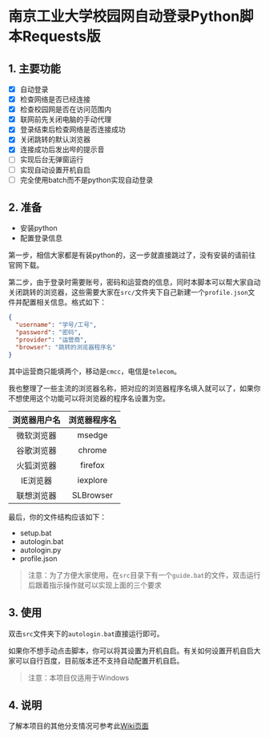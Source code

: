 # 南京工业大学校园网自动登录Python脚本Requests版

## 1. 主要功能

- [x] 自动登录
- [x] 检查网络是否已经连接
- [x] 检查校园网是否在访问范围内
- [x] 联网前先关闭电脑的手动代理
- [x] 登录结束后检查网络是否连接成功
- [x] 关闭跳转的默认浏览器
- [x] 连接成功后发出哔的提示音
- [ ] 实现后台无弹窗运行
- [ ] 实现自动设置开机自启
- [ ] 完全使用batch而不是python实现自动登录

## 2. 准备

- 安装python
- 配置登录信息

第一步，相信大家都是有装python的，这一步就直接跳过了，没有安装的请前往官网下载。

第二步，由于登录时需要账号，密码和运营商的信息，同时本脚本可以帮大家自动关闭跳转的浏览器，这些需要大家在`src/`文件夹下自己新建一个`profile.json`文件并配置相关信息。格式如下：

```json
{
  "username": "学号/工号",
  "password": "密码",
  "provider": "运营商",
  "browser": "跳转的浏览器程序名"
}
```

其中运营商只能填两个，移动是`cmcc`，电信是`telecom`。

我也整理了一些主流的浏览器名称，把对应的浏览器程序名填入就可以了，如果你不想使用这个功能可以将浏览器的程序名设置为空。

| 浏览器用户名 | 浏览器程序名 |
| :----------: | :----------: |
|  微软浏览器  |    msedge    |
|  谷歌浏览器  |    chrome    |
|  火狐浏览器  |   firefox    |
|   IE浏览器   |   iexplore   |
|  联想浏览器  |  SLBrowser   |

最后，你的文件结构应该如下：

- setup.bat
- autologin.bat
- autologin.py
- profile.json

> 注意：为了方便大家使用，在`src`目录下有一个`guide.bat`的文件，双击运行后跟着指示操作就可以实现上面的三个要求

## 3. 使用

双击`src`文件夹下的`autologin.bat`直接运行即可。

如果你不想手动点击脚本，你可以将其设置为开机自启。有关如何设置开机自启大家可以自行百度，目前版本还不支持自动配置开机自启。

> 注意：本项目仅适用于Windows

## 4. 说明

了解本项目的其他分支情况可参考此[Wiki页面](https://github.com/MR-Addict/Njtech-Home-Autologin/wiki)
